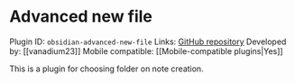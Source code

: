 # Advanced new file

Plugin ID: `obsidian-advanced-new-file`
Links: [GitHub repository](https://github.com/vanadium23/obsidian-advanced-new-file)
Developed by: [[vanadium23]]
Mobile compatible: [[Mobile-compatible plugins|Yes]]

This is a plugin for choosing folder on note creation.

